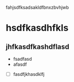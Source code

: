 fahjsdfksadsakldfbnxzbvhjwb

# hsdfkasdhfkls

## jhfkasdfkashdflasd

- fsadfasd
- afasdf

* [ ] fasdfjkhasdklfj



